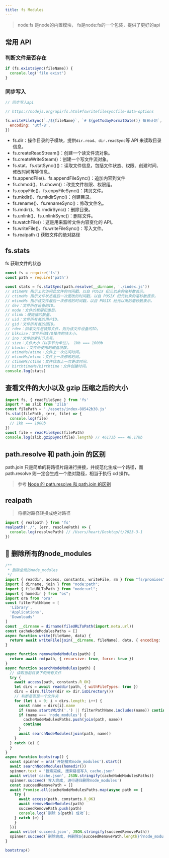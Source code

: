 ```yaml
---
title: fs Modules
---
```


>  node:fs 是node的内置模块， fs是node:fs的一个包装，提供了更好的api

## 常用 API

### 判断文件是否存在

```js
if (fs.existsSync(fileName)) {
  console.log('file exist')
}
```

### 同步写入

```js
// 同步写入api

// https://nodejs.org/api/fs.html#fswritefilesyncfile-data-options

fs.writeFileSync(`./${fileName}`, `# ${getTodayFormatDate()} 每日计划`, {
  encoding: 'utf-8',
})
```

- fs.dir：操作目录的子模块，提供`dir.read`、`dir.readSync`等 API 来读取目录信息。
- fs.createReadStream()：创建一个读文件流对象。
- fs.createWriteSteam()：创建一个写文件流对象。
- fs.stat、fs.statSync()()：读取文件信息，包括文件状态、权限、创建时间、修改时间等等信息。
- fs.appendFile()、fs.appendFileSync()：追加内容到文件
- fs.chmod()、fs.chown()：改变文件权限、权限组。
- fs.copyFile()、fs.copyFileSync()：拷贝文件。
- fs.mkdir()、fs.mkdirSync()：创建目录。
- fs.rename()、fs.renameSync()：修改文件名。
- fs.rmdir()、fs.rmdirSync()：删除目录。
- fs.unlink()、fs.unlinkSync()：删除文件。
- fs.watchFile()：这是用来监听文件内容变化的 API。
- fs.writeFile()、fs.writeFileSync()：写入文件。
- fs.realpath () 获取文件的绝对路径

## fs.stats

fs 获取文件的状态

```javascript
const fs = require('fs')
const path = require('path')

const stats = fs.statSync(path.resolve(__dirname, './index.js'))
// atimeMs 指示上次访问此文件的时间戳，以自 POSIX 纪元以来的毫秒数表示。
// ctimeMs 指示文件状态最后一次更改的时间戳，以自 POSIX 纪元以来的毫秒数表示。
// mtimeMs 指示该文件最后一次修改的时间戳，以自 POSIX 纪元以来的毫秒数表示。
// dev：文件所在设备的ID。
// mode：文件的权限和类型。
// nlink：硬链接的数量。
// uid：文件所有者的用户ID。
// gid：文件所有者的组ID。
// rdev：如果文件是特殊文件，则为该文件设备的ID。
// blksize：文件系统I/O操作的块大小。
// ino：文件的索引节点号。
// size：文件大小（以字节为单位）。 1kb === 1000b
// blocks：文件所使用的磁盘块数。
// atimeMs/atime：文件上一次访问时间。
// mtimeMs/mtime：文件上一次修改时间。
// ctimeMs/ctime：文件状态上一次更改时间。
// birthtimeMs/birthtime：文件创建时间。
console.log(stats)
```

## 查看文件的大小以及 gzip 压缩之后的大小

```js
import fs, { readFileSync } from 'fs'
import * as zlib from 'zlib'
const filePath = './assets/index-88542b38.js'
fs.stat(filePath, (err, file) => {
  console.log(file)
  // 1kb === 1000b
})
const file = readFileSync(filePath)
console.log(zlib.gzipSync(file).length) // 46173b === 46.17kb
```

## path.resolve 和 path.join 的区别

path.join 只是简单的将路径片段进行拼接，并规范化生成一个路径，而 path.resolve 则一定会生成一个绝对路径，相当于执行 cd 操作。

> 参考 [Node 的 path.resolve 和 path.join 的区别](https://cloud.tencent.com/developer/article/1888130)

## realpath

> 将相对路径转换成绝对路径

```ts
import { realpath } from 'fs'
realpath('./', (err, resolvePath) => {
  console.log(resolvePath) // /Users/heart/Desktop/t/2023-3-1
})
```

## 🌰 删除所有的node_modules

```js
/**
 * 删除全局的node_modules
 */
import { readdir, access, constants, writeFile, rm } from "fs/promises";
import { dirname, join } from "node:path";
import { fileURLToPath } from "node:url";
import { homedir } from "os";
import ora from 'ora'
const filterPathName = [
  'Library',
  'Applications',
  'Downloads'
]
const __dirname = dirname(fileURLToPath(import.meta.url))
const cacheNodeModulesPaths = []
async function write(fileName, data) {
  return await writeFile(join(__dirname, fileName), data, { encoding: 'utf-8' })
}

async function removeNodeModules(path) {
  return await rm(path, { recursive: true, force: true })
}
async function searchNodeModules(path) {
  // 读取当前目录下的所有文件
  try {
    await access(path, constants.R_OK)
    let dirs = await readdir(path, { withFileTypes: true })
    dirs = dirs.filter(dir => dir.isDirectory())
    // 判断是否是一个文件夹
    for (let i = 0; i < dirs.length; i++) {
      const name = dirs[i].name
      if (name.startsWith('.') || filterPathName.includes(name)) continue
      if (name === 'node_modules') {
        cacheNodeModulesPaths.push(join(path, name))
        continue
      }
      await searchNodeModules(join(path, name))
    }
  } catch (e) {
  }
}
async function bootstrap() {
  const spinner = ora('开始搜索node_modules').start()
  await searchNodeModules(homedir())
  spinner.text = '搜索完成, 搜索路径写入 cache.json'
  await write('cache.json', JSON.stringify(cacheNodeModulesPaths))
  spinner.succeed('写入完成, 进行递归删除node_modules')
  const succeedRemovePath = []
  await Promise.all(cacheNodeModulesPaths.map(async path => {
    try {
      await access(path, constants.R_OK)
      await removeNodeModules(path)
      succeedRemovePath.push(path)
      console.log(`删除 ${path} 成功`);
    } catch (e) {
    }
  }))
  await write('succeed.json', JSON.stringify(succeedRemovePath))
  spinner.succeed(`删除完成, 共删除${succeedRemovePath.length}个node_modules， 数据写入到 success.json 中`)
}

bootstrap()
```

